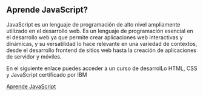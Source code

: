
## Aprende JavaScript?

JavaScript es un lenguaje de programación de alto nivel ampliamente utilizado en el desarrollo web. Es un lenguaje de programación esencial en el desarrollo web ya que permite crear aplicaciones web interactivas y dinámicas, y su versatilidad lo hace relevante en una variedad de contextos, desde el desarrollo frontend de sitios web hasta la creación de aplicaciones de servidor y móviles.

En el siguiente enlace puedes acceder a un curso de desarrolLo HTML, CSS y JavaScript certificado por IBM

[Aprende JavaScript](https://aprendejavascript.org/)

